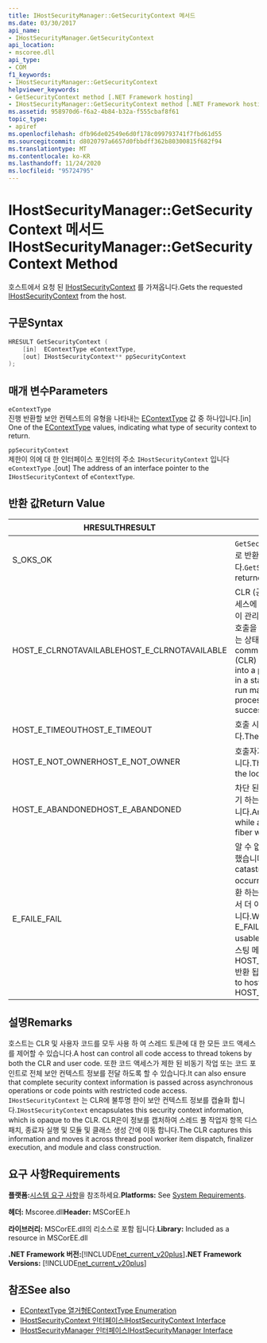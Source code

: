 ```yaml
---
title: IHostSecurityManager::GetSecurityContext 메서드
ms.date: 03/30/2017
api_name:
- IHostSecurityManager.GetSecurityContext
api_location:
- mscoree.dll
api_type:
- COM
f1_keywords:
- IHostSecurityManager::GetSecurityContext
helpviewer_keywords:
- GetSecurityContext method [.NET Framework hosting]
- IHostSecurityManager::GetSecurityContext method [.NET Framework hosting]
ms.assetid: 958970d6-f6a2-4b84-b32a-f555cbaf8f61
topic_type:
- apiref
ms.openlocfilehash: dfb96de02549e6d0f178c099793741f7fbd61d55
ms.sourcegitcommit: d8020797a6657d0fbbdff362b80300815f682f94
ms.translationtype: MT
ms.contentlocale: ko-KR
ms.lasthandoff: 11/24/2020
ms.locfileid: "95724795"
---
```

# <a name="ihostsecuritymanagergetsecuritycontext-method"></a><span data-ttu-id="c9842-102">IHostSecurityManager::GetSecurityContext 메서드</span><span class="sxs-lookup"><span data-stu-id="c9842-102">IHostSecurityManager::GetSecurityContext Method</span></span>

<span data-ttu-id="c9842-103">호스트에서 요청 된 [IHostSecurityContext](ihostsecuritycontext-interface.md) 를 가져옵니다.</span><span class="sxs-lookup"><span data-stu-id="c9842-103">Gets the requested [IHostSecurityContext](ihostsecuritycontext-interface.md) from the host.</span></span>  
  
## <a name="syntax"></a><span data-ttu-id="c9842-104">구문</span><span class="sxs-lookup"><span data-stu-id="c9842-104">Syntax</span></span>  
  
```cpp
HRESULT GetSecurityContext (  
    [in]  EContextType eContextType,
    [out] IHostSecurityContext** ppSecurityContext  
);  
```  
  
## <a name="parameters"></a><span data-ttu-id="c9842-105">매개 변수</span><span class="sxs-lookup"><span data-stu-id="c9842-105">Parameters</span></span>  

 `eContextType`  
 <span data-ttu-id="c9842-106">진행 반환할 보안 컨텍스트의 유형을 나타내는 [EContextType](econtexttype-enumeration.md) 값 중 하나입니다.</span><span class="sxs-lookup"><span data-stu-id="c9842-106">[in] One of the [EContextType](econtexttype-enumeration.md) values, indicating what type of security context to return.</span></span>  
  
 `ppSecurityContext`  
 <span data-ttu-id="c9842-107">제한이 의에 대 한 인터페이스 포인터의 주소 `IHostSecurityContext` 입니다 `eContextType` .</span><span class="sxs-lookup"><span data-stu-id="c9842-107">[out] The address of an interface pointer to the `IHostSecurityContext` of `eContextType`.</span></span>  
  
## <a name="return-value"></a><span data-ttu-id="c9842-108">반환 값</span><span class="sxs-lookup"><span data-stu-id="c9842-108">Return Value</span></span>  
  
|<span data-ttu-id="c9842-109">HRESULT</span><span class="sxs-lookup"><span data-stu-id="c9842-109">HRESULT</span></span>|<span data-ttu-id="c9842-110">설명</span><span class="sxs-lookup"><span data-stu-id="c9842-110">Description</span></span>|  
|-------------|-----------------|  
|<span data-ttu-id="c9842-111">S_OK</span><span class="sxs-lookup"><span data-stu-id="c9842-111">S_OK</span></span>|<span data-ttu-id="c9842-112">`GetSecurityContext` 성공적으로 반환 되었습니다.</span><span class="sxs-lookup"><span data-stu-id="c9842-112">`GetSecurityContext` returned successfully.</span></span>|  
|<span data-ttu-id="c9842-113">HOST_E_CLRNOTAVAILABLE</span><span class="sxs-lookup"><span data-stu-id="c9842-113">HOST_E_CLRNOTAVAILABLE</span></span>|<span data-ttu-id="c9842-114">CLR (공용 언어 런타임)이 프로세스에 로드 되지 않았거나 CLR이 관리 코드를 실행할 수 없거나 호출을 성공적으로 처리할 수 없는 상태에 있습니다.</span><span class="sxs-lookup"><span data-stu-id="c9842-114">The common language runtime (CLR) has not been loaded into a process, or the CLR is in a state in which it cannot run managed code or process the call successfully.</span></span>|  
|<span data-ttu-id="c9842-115">HOST_E_TIMEOUT</span><span class="sxs-lookup"><span data-stu-id="c9842-115">HOST_E_TIMEOUT</span></span>|<span data-ttu-id="c9842-116">호출 시간이 초과 되었습니다.</span><span class="sxs-lookup"><span data-stu-id="c9842-116">The call timed out.</span></span>|  
|<span data-ttu-id="c9842-117">HOST_E_NOT_OWNER</span><span class="sxs-lookup"><span data-stu-id="c9842-117">HOST_E_NOT_OWNER</span></span>|<span data-ttu-id="c9842-118">호출자가 잠금을 소유 하지 않습니다.</span><span class="sxs-lookup"><span data-stu-id="c9842-118">The caller does not own the lock.</span></span>|  
|<span data-ttu-id="c9842-119">HOST_E_ABANDONED</span><span class="sxs-lookup"><span data-stu-id="c9842-119">HOST_E_ABANDONED</span></span>|<span data-ttu-id="c9842-120">차단 된 스레드나 파이버에서 대기 하는 동안 이벤트를 취소 했습니다.</span><span class="sxs-lookup"><span data-stu-id="c9842-120">An event was canceled while a blocked thread or fiber was waiting on it.</span></span>|  
|<span data-ttu-id="c9842-121">E_FAIL</span><span class="sxs-lookup"><span data-stu-id="c9842-121">E_FAIL</span></span>|<span data-ttu-id="c9842-122">알 수 없는 치명적인 오류가 발생 했습니다.</span><span class="sxs-lookup"><span data-stu-id="c9842-122">An unknown catastrophic failure occurred.</span></span> <span data-ttu-id="c9842-123">메서드가 E_FAIL 반환 하는 경우 해당 프로세스 내에서 더 이상 CLR을 사용할 수 없습니다.</span><span class="sxs-lookup"><span data-stu-id="c9842-123">When a method returns E_FAIL, the CLR is no longer usable within the process.</span></span> <span data-ttu-id="c9842-124">호스팅 메서드를 이후에 호출 하면 HOST_E_CLRNOTAVAILABLE 반환 됩니다.</span><span class="sxs-lookup"><span data-stu-id="c9842-124">Subsequent calls to hosting methods return HOST_E_CLRNOTAVAILABLE.</span></span>|  
  
## <a name="remarks"></a><span data-ttu-id="c9842-125">설명</span><span class="sxs-lookup"><span data-stu-id="c9842-125">Remarks</span></span>  

 <span data-ttu-id="c9842-126">호스트는 CLR 및 사용자 코드를 모두 사용 하 여 스레드 토큰에 대 한 모든 코드 액세스를 제어할 수 있습니다.</span><span class="sxs-lookup"><span data-stu-id="c9842-126">A host can control all code access to thread tokens by both the CLR and user code.</span></span> <span data-ttu-id="c9842-127">또한 코드 액세스가 제한 된 비동기 작업 또는 코드 포인트로 전체 보안 컨텍스트 정보를 전달 하도록 할 수 있습니다.</span><span class="sxs-lookup"><span data-stu-id="c9842-127">It can also ensure that complete security context information is passed across asynchronous operations or code points with restricted code access.</span></span> <span data-ttu-id="c9842-128">`IHostSecurityContext` 는 CLR에 불투명 한이 보안 컨텍스트 정보를 캡슐화 합니다.</span><span class="sxs-lookup"><span data-stu-id="c9842-128">`IHostSecurityContext` encapsulates this security context information, which is opaque to the CLR.</span></span> <span data-ttu-id="c9842-129">CLR은이 정보를 캡처하여 스레드 풀 작업자 항목 디스패치, 종료자 실행 및 모듈 및 클래스 생성 간에 이동 합니다.</span><span class="sxs-lookup"><span data-stu-id="c9842-129">The CLR captures this information and moves it across thread pool worker item dispatch, finalizer execution, and module and class construction.</span></span>  
  
## <a name="requirements"></a><span data-ttu-id="c9842-130">요구 사항</span><span class="sxs-lookup"><span data-stu-id="c9842-130">Requirements</span></span>  

 <span data-ttu-id="c9842-131">**플랫폼:**[시스템 요구 사항](../../get-started/system-requirements.md)을 참조하세요.</span><span class="sxs-lookup"><span data-stu-id="c9842-131">**Platforms:** See [System Requirements](../../get-started/system-requirements.md).</span></span>  
  
 <span data-ttu-id="c9842-132">**헤더:** Mscoree.dll</span><span class="sxs-lookup"><span data-stu-id="c9842-132">**Header:** MSCorEE.h</span></span>  
  
 <span data-ttu-id="c9842-133">**라이브러리:** MSCorEE.dll의 리소스로 포함 됩니다.</span><span class="sxs-lookup"><span data-stu-id="c9842-133">**Library:** Included as a resource in MSCorEE.dll</span></span>  
  
 <span data-ttu-id="c9842-134">**.NET Framework 버전:**[!INCLUDE[net_current_v20plus](../../../../includes/net-current-v20plus-md.md)]</span><span class="sxs-lookup"><span data-stu-id="c9842-134">**.NET Framework Versions:** [!INCLUDE[net_current_v20plus](../../../../includes/net-current-v20plus-md.md)]</span></span>  
  
## <a name="see-also"></a><span data-ttu-id="c9842-135">참조</span><span class="sxs-lookup"><span data-stu-id="c9842-135">See also</span></span>

- [<span data-ttu-id="c9842-136">EContextType 열거형</span><span class="sxs-lookup"><span data-stu-id="c9842-136">EContextType Enumeration</span></span>](econtexttype-enumeration.md)
- [<span data-ttu-id="c9842-137">IHostSecurityContext 인터페이스</span><span class="sxs-lookup"><span data-stu-id="c9842-137">IHostSecurityContext Interface</span></span>](ihostsecuritycontext-interface.md)
- [<span data-ttu-id="c9842-138">IHostSecurityManager 인터페이스</span><span class="sxs-lookup"><span data-stu-id="c9842-138">IHostSecurityManager Interface</span></span>](ihostsecuritymanager-interface.md)
